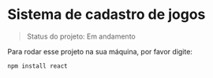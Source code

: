 <h1>Sistema de cadastro de jogos</h1>

>Status do projeto: Em andamento

Para rodar esse projeto na sua máquina, por favor digite:

```
npm install react
```
